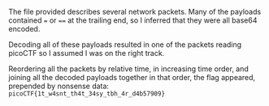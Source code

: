 The file provided describes several network packets. Many of the payloads contained `=` or `==` at the trailing end, so I inferred that they were all base64 encoded.

Decoding all of these payloads resulted in one of the packets reading picoCTF so I assumed I was on the right track.

Reordering all the packets by relative time, in increasing time order, and joining all the decoded payloads together in that order, the flag appeared, prepended by nonsense data: `picoCTF{1t_w4snt_th4t_34sy_tbh_4r_d4b57909}`